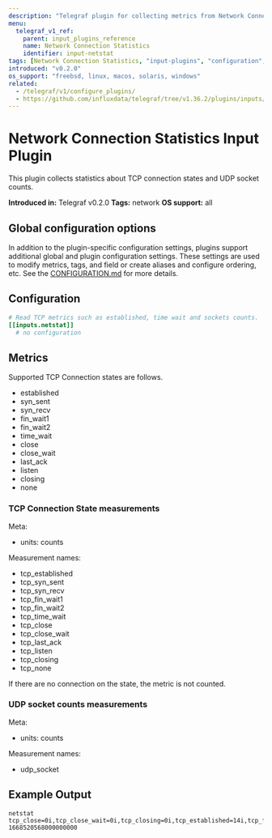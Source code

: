 ```yaml
---
description: "Telegraf plugin for collecting metrics from Network Connection Statistics"
menu:
  telegraf_v1_ref:
    parent: input_plugins_reference
    name: Network Connection Statistics
    identifier: input-netstat
tags: [Network Connection Statistics, "input-plugins", "configuration", "network"]
introduced: "v0.2.0"
os_support: "freebsd, linux, macos, solaris, windows"
related:
  - /telegraf/v1/configure_plugins/
  - https://github.com/influxdata/telegraf/tree/v1.36.2/plugins/inputs/netstat/README.md, Network Connection Statistics Plugin Source
---
```


# Network Connection Statistics Input Plugin

This plugin collects statistics about TCP connection states and UDP socket
counts.

**Introduced in:** Telegraf v0.2.0
**Tags:** network
**OS support:** all

## Global configuration options <!-- @/docs/includes/plugin_config.md -->

In addition to the plugin-specific configuration settings, plugins support
additional global and plugin configuration settings. These settings are used to
modify metrics, tags, and field or create aliases and configure ordering, etc.
See the [CONFIGURATION.md](/telegraf/v1/configuration/#plugins) for more details.

[CONFIGURATION.md]: ../../../docs/CONFIGURATION.md#plugins

## Configuration

```toml @sample.conf
# Read TCP metrics such as established, time wait and sockets counts.
[[inputs.netstat]]
  # no configuration
```

## Metrics

Supported TCP Connection states are follows.

- established
- syn_sent
- syn_recv
- fin_wait1
- fin_wait2
- time_wait
- close
- close_wait
- last_ack
- listen
- closing
- none

### TCP Connection State measurements

Meta:

- units: counts

Measurement names:

- tcp_established
- tcp_syn_sent
- tcp_syn_recv
- tcp_fin_wait1
- tcp_fin_wait2
- tcp_time_wait
- tcp_close
- tcp_close_wait
- tcp_last_ack
- tcp_listen
- tcp_closing
- tcp_none

If there are no connection on the state, the metric is not counted.

### UDP socket counts measurements

Meta:

- units: counts

Measurement names:

- udp_socket

## Example Output

```text
netstat tcp_close=0i,tcp_close_wait=0i,tcp_closing=0i,tcp_established=14i,tcp_fin_wait1=0i,tcp_fin_wait2=0i,tcp_last_ack=0i,tcp_listen=1i,tcp_none=46i,tcp_syn_recv=0i,tcp_syn_sent=0i,tcp_time_wait=0i,udp_socket=10i 1668520568000000000
```
